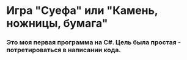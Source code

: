 # Игра "Суефа" или "Камень, ножницы, бумага"
### Это моя первая программа на C#. Цель была простая - потретироваться в написании кода. 

